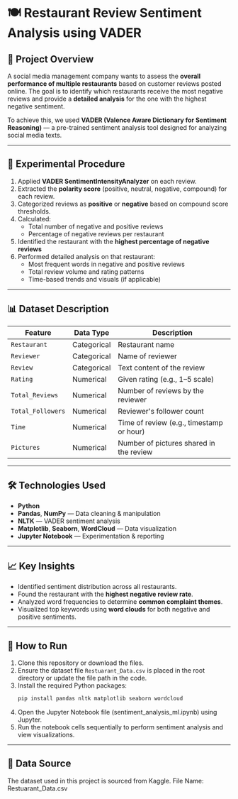 # 🍽️ Restaurant Review Sentiment Analysis using VADER

## 📖 Project Overview

A social media management company wants to assess the **overall performance of multiple restaurants** based on customer reviews posted online. 
The goal is to identify which restaurants receive the most negative reviews and provide a **detailed analysis** for the one with the highest negative sentiment.

To achieve this, we used **VADER (Valence Aware Dictionary for Sentiment Reasoning)** — a pre-trained sentiment analysis tool designed for analyzing social media texts.

---

## 🧪 Experimental Procedure

1. Applied **VADER SentimentIntensityAnalyzer** on each review.
2. Extracted the **polarity score** (positive, neutral, negative, compound) for each review.
3. Categorized reviews as **positive** or **negative** based on compound score thresholds.
4. Calculated:
   - Total number of negative and positive reviews
   - Percentage of negative reviews per restaurant
5. Identified the restaurant with the **highest percentage of negative reviews**
6. Performed detailed analysis on that restaurant:
   - Most frequent words in negative and positive reviews
   - Total review volume and rating patterns
   - Time-based trends and visuals (if applicable)

---

## 📊 Dataset Description

| Feature           | Data Type   | Description                                |
|------------------|-------------|--------------------------------------------|
| `Restaurant`      | Categorical | Restaurant name                |
| `Reviewer`        | Categorical |Name of reviewer              |
| `Review`          | Categorical | Text content of the review                 |
| `Rating`          | Numerical   | Given rating (e.g., 1–5 scale)             |
| `Total_Reviews`   | Numerical   | Number of reviews by the reviewer          |
| `Total_Followers` | Numerical   | Reviewer's follower count                  |
| `Time`            | Numerical   | Time of review (e.g., timestamp or hour)   |
| `Pictures`        | Numerical   | Number of pictures shared in the review    |

---

## 🛠️ Technologies Used

- **Python**
- **Pandas**, **NumPy** — Data cleaning & manipulation
- **NLTK** — VADER sentiment analysis
- **Matplotlib**, **Seaborn**, **WordCloud** — Data visualization
- **Jupyter Notebook** — Experimentation & reporting

---

## 📈 Key Insights

- Identified sentiment distribution across all restaurants.
- Found the restaurant with the **highest negative review rate**.
- Analyzed word frequencies to determine **common complaint themes**.
- Visualized top keywords using **word clouds** for both negative and positive sentiments.

---

## 🚀 How to Run

1. Clone this repository or download the files.
2. Ensure the dataset file `Restuarant_Data.csv` is placed in the root directory or update the file path in the code.
3. Install the required Python packages:
   ```bash
   pip install pandas nltk matplotlib seaborn wordcloud
4. Open the Jupyter Notebook file (sentiment_analysis_ml.ipynb) using Jupyter.
5. Run the notebook cells sequentially to perform sentiment analysis and view visualizations.

---

## 📂 Data Source

The dataset used in this project is sourced from Kaggle.
File Name: Restuarant_Data.csv
